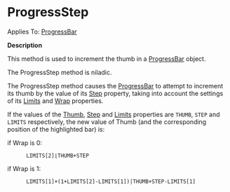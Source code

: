 



<h1 class="heading"><span class="name">ProgressStep</span></h1>

Applies To: [ProgressBar](./progressbar.md)


**Description**


This method is used to increment the thumb in a [ProgressBar](./progressbar.md) object.


The ProgressStep method is niladic.


The ProgressStep method causes the [ProgressBar](./progressbar.md) to attempt to increment its thumb by the value of its [Step](./step.md) property, taking into account the settings of its [Limits](./limits.md) and [Wrap](./wrap.md) properties.


If the values of the [Thumb](./thumb.md), [Step](./step.md) and [Limits](./limits.md) properties are `THUMB`, `STEP` and `LIMITS` respectively, the new value of Thumb (and the corresponding position of the highlighted bar) is:


if Wrap is 0:
```apl
      LIMITS[2]⌊THUMB+STEP
```


if Wrap is 1:
```apl
      LIMITS[1]+(1+LIMITS[2]-LIMITS[1])|THUMB+STEP-LIMITS[1]
```


